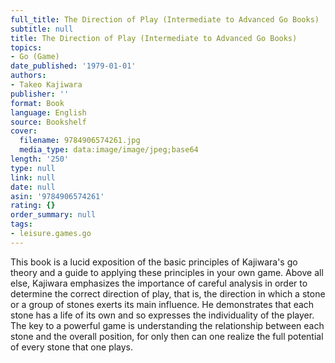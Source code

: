 ```yaml
---
full_title: The Direction of Play (Intermediate to Advanced Go Books)
subtitle: null
title: The Direction of Play (Intermediate to Advanced Go Books)
topics:
- Go (Game)
date_published: '1979-01-01'
authors:
- Takeo Kajiwara
publisher: ''
format: Book
language: English
source: Bookshelf
cover:
  filename: 9784906574261.jpg
  media_type: data:image/image/jpeg;base64
length: '250'
type: null
link: null
date: null
asin: '9784906574261'
rating: {}
order_summary: null
tags:
- leisure.games.go
---
```

This book is a lucid exposition of the basic principles of Kajiwara's go theory and a guide to applying these principles in your own game. Above all else, Kajiwara emphasizes the importance of careful analysis in order to determine the correct direction of play, that is, the direction in which a stone or a group of stones exerts its main influence. He demonstrates that each stone has a life of its own and so expresses the individuality of the player. The key to a powerful game is understanding the relationship between each stone and the overall position, for only then can one realize the full potential of every stone that one plays.
